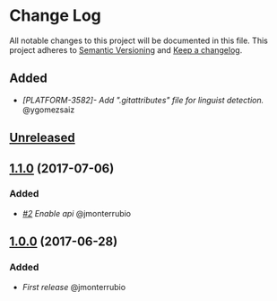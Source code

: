 # Change Log
All notable changes to this project will be documented in this file.
This project adheres to [Semantic Versioning](http://semver.org/) and [Keep a changelog](https://github.com/olivierlacan/keep-a-changelog).
## Added
- *[PLATFORM-3582]- Add ".gitattributes" file for linguist detection.* @ygomezsaiz


## [Unreleased](https://github.com/idealista/aptly-role/tree/develop)

## [1.1.0](https://github.com/idealista/aptly-role/tree/1.1.0) (2017-07-06)

### Added
- *[#2](https://github.com/idealista/aptly-role/issues/2) Enable api* @jmonterrubio

## [1.0.0](https://github.com/idealista/aptly-role/tree/1.0.0) (2017-06-28)

### Added
- *First release* @jmonterrubio
